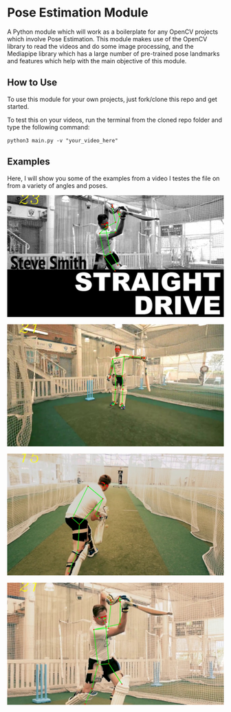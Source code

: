 # Pose Estimation Module
A Python module which will work as a boilerplate for any OpenCV projects which involve Pose Estimation. This module makes use of the OpenCV library to read the videos and do some image processing, and the Mediapipe library which has a large number of pre-trained pose landmarks and  features which help with the main objective of this module. 

## How to Use

To use this module for your own projects, just fork/clone this repo and get started.

To test this on your videos, run the terminal from the cloned repo folder and type the following command:

    python3 main.py -v "your_video_here"

## Examples

Here, I will show you some of the examples from a video I testes the file on from a variety of angles and poses.

![](saved_images/smith0.jpg)

![](saved_images/smith1.jpg) 

![](saved_images/smith2.jpg)

![](saved_images/smith4.jpg)